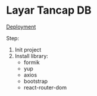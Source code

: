 # Layar Tancap DB
[Deployment](https://jovial-kulfi-877706.netlify.app/)

Step:
1. Init project
2. Install library:
    - formik
    - yup
    - axios
    - bootstrap
    - react-router-dom
